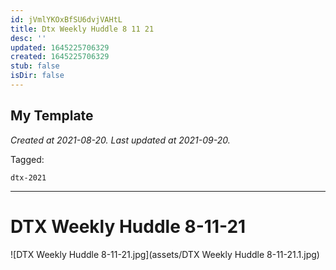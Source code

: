 ```yaml
---
id: jVmlYKOxBfSU6dvjVAHtL
title: Dtx Weekly Huddle 8 11 21
desc: ''
updated: 1645225706329
created: 1645225706329
stub: false
isDir: false
---
```

My Template
---

_Created at 2021-08-20._
_Last updated at 2021-09-20._



Tagged: 
```
dtx-2021
```


---

# DTX Weekly Huddle 8-11-21


![DTX Weekly Huddle 8-11-21.jpg](assets/DTX Weekly Huddle 8-11-21.1.jpg)

